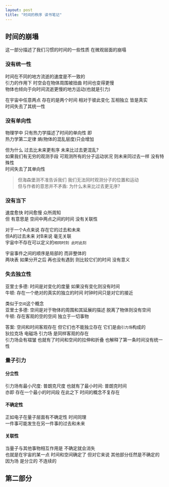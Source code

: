 ```yaml
---
layout: post
title: "时间的秩序 读书笔记"
---
```


## 时间的崩塌

这一部分描述了我们习惯的时间的一些性质 在微观层面的崩塌

### 没有统一性

时间在不同的地方流逝的速度是不一致的   
引力的作用下 时空会在物体周围被扭曲 时间也变得更慢   
物体也倾向于向时间流逝更慢的地方运动(也就是引力)   

在宇宙中任意两点 存在的是两个时间 相对于彼此变化 互相独立 皆是真实   
时间失去了其统一性   

<!--more-->

### 没有单向性

物理学中 只有热力学描述了时间的单向性 即   
热力学第二定律 熵(物体的混乱层度)只会增加   

但为什么 过去比未来更有序 未来比过去更混乱?   
如果我们有无穷的观测手段 可观测所有的分子运动状况 则未来同过去一样 没有特殊性   
时间失去了其单向性   

> 但海森堡测不准告诉我们 我们无法同时观测分子的位置和运动   
> 但与作者的意思并不矛盾: 为什么未来比过去更无序?   

### 没有当下

速度愈快 时间愈慢 众所周知   
但 有意思是 空间中两点之间的时间 没有关联性   

对于一个A点来说 存在它的过去和未来   
但A的过去未来 对B来说 毫无关联   
宇宙中不存在可以定义的`相同时刻 此时此刻`   

宇宙事件之间的顺序是局部的 而非整体的   
两块表 如果分开之后 再也没有遇到 则比较它们的时间 没有意义  

### 失去独立性

亚里士多德: 时间是对变化的度量 如果没有变化则没有时间   
牛顿: 存在一个绝对的真实的独立的时间 时钟时间只是对它的接近   

类似于`空间`这个概念   
亚里士多德: 空间是对于物体的周围和其延展的描述 脱离了物体则没有空间   
牛顿: 存在客观的空的空间 独立于一切事物   

答案: 空间和时间客观存在 但它们也不能独立存在 它们是由`引力场`构成的   
狄拉克场 电磁场 引力场 是同样客观的存在   
引力场会有褶皱 也就有了时间和空间的拉伸和折叠 也解释了第一条时间没有统一性   

### 量子引力

#### 分立性

引力场有最小尺度: 普朗克尺度 也就有了最小时间: 普朗克时间   
亦即 存在一个最小的时间段 在此之下 时间的概念不复存在   

#### 不确定性

正如电子在量子层面有不确定性 时间同理   
一件事可能发生在另一件事的过去和未来   

#### 关联性

当量子与其他事物相互作用是 不确定就会消失   
也就是在宇宙的某一点 时间和空间确定了 但对它来说 其他部分任然是不确定的   
因为场 是分立的 不连续的   

## 第二部分